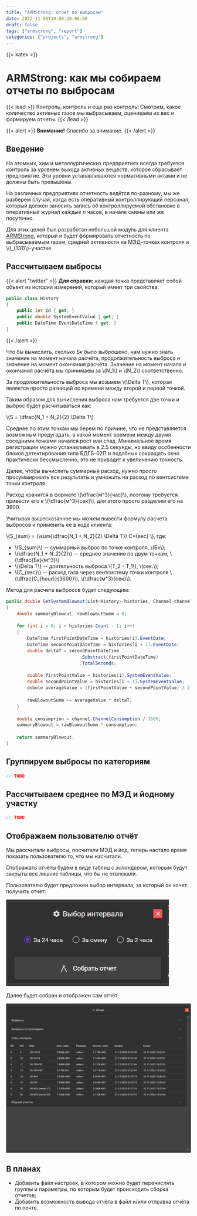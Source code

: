 ```yaml
---
title: "ARMStrong: отчет по выбросам"
date: 2022-11-06T10:00:20-08:00
draft: false
tags: ["armstrong", "report"]
categories: ["projects", "armstrong"]
---
```


{{< katex >}}

# ARMStrong: как мы собираем отчеты по выбросам

{{< lead >}}
Контроль, контроль и еще раз контроль! Смотрим, какое количество активных газов мы выбрасываем, оцениваем их вес и формируем отчеты.
{{< /lead >}}

{{< alert >}}
**Внимание!** Спасибо за внимание.
{{< /alert >}}

## Введение

На атомных, хим и металлургических предприятиях всегда требуется контроль за уровнем выхода активных веществ, которое сбрасывает предприятие. Эти уровни устанавливаются нормативными актами и не должны быть превышены.

На различных предприятиях отчетность ведётся по-разному, мы же разберем случай, когда есть оперативный контроллирующий персонал, который должен заносить запись об контроллируемой обстановке в оперативный журнал каждые _n_ часов, в начале смены или же посуточно.

Для этих целей был разработан небольшой модуль для клиента [ARMStrong](https://github.com/digital-armstrong/Armstrong.Client), который и будет формировать отчетность по выбрасываемым газам, средней активности на МЭД-точках контроля и \\(I\_{131}\\)-участке.

## Рассчитываем выбросы

{{< alert "twitter" >}}
**Для справки:** каждая точка представляет собой объект из истории измерений, который имеет три свойства:

```csharp
public class History
{
    public int Id { get; }
    public double SystemEventValue { get; }
    public DateTime EventDateTime { get; }
}
```

{{< /alert >}}

Что бы вычислить, сколько _Бк_ было выброшено, нам нужно знать значение на момент начала расчёта, продолжительность выброса и значение на момент окончания расчёта. Значение на момент начала и окончания расчёта мы принимаем за \\(N_1\\) и \\(N_2\\) соответственно.

За продолжительность выброса мы возьмем \\(\Delta T\\), которая является просто разницей по времени между второй и первой точкой.

Таким образом для вычисления выброса нам требуется две точки и выброс будет расчитываться как:

\\(S = \dfrac{N_1 + N_2}{2} \Delta T\\)

Среднее по этим точкам мы берем по причине, что не представляется возможным предугадать, в какой момент времени между двумя соседними точками начался рост или спад. Минимальное время регистрации можно устанавливать в 2.5 секунды, но ввиду особенности блоков детектирования типа БДГБ-02П и подобных сокращать окно практически бессмысленно, это не приводит к увеличению точность.

Далее, чтобы вычислить суммарный расход, нужно просто просуммировать все результаты и умножить на расход по вентсистеме точки контроля.

Расход хранится в формате \\(\dfrac{м^3}{час}\\), поэтому требуется привести его к \\(\dfrac{м^3}{сек}\\), для этого просто разделим его на 3600.

Учитывая вышесказанное мы можем вывести формулу расчета выбросов и применить её в коде клиента:

\\(S_{sum} = (\sum{\dfrac{N_1 + N_2}{2} \Delta T}) C*{sec} \\), где:

- \\(S_{sum}\\) -- суммарный выброс по точке контроля, \\(Бк\\);
- \\(\dfrac{N_1 + N_2}{2}\\) -- среднее значение по двум точкам, \\(\dfrac{Бк}{м^3}\\)
- \\(\Delta T\\) -- длительность выброса \\(T_2 - T_1\\), \\(сек.\\);
- \\(C_{sec}\\) -- расход газа через вентсистему точки контроля \\(\dfrac{C_{hour}}{3600}\\), \\(\dfrac{м^3}{сек}\\).

Метод для расчета выбросов будет следующим:

```csharp
public double GetSystemBlowout(List<History> histories, Channel channel)
{
    double summaryBlowout, rawBlowoutSumm = 0;

    for (int i = 0; i < histories.Count - 1; i++)
    {
        DateTime firstPointDateTime = histories[i].EventDate;
        DateTime secondPointDateTime = histories[i + 1].EventDate;
        double deltaT = secondPointDateTime
                            .Substract(firstPointDateTime)
                            .TotalSeconds;

        double firstPointValue = histories[i].SystemEventValue;
        double secondPointValue = histories[i + 1].SystemEventValue;
        dobule averageValue = (firstPointValue + secondPointValue) / 2;

        rawBlowoutSumm += averageValue * deltaT;
    }

    double consumprion = channel.ChannelConsumption / 3600;
    summaryBlowout = rawBlowoutSumm * consumption;

    return summaryBlowout;
}
```

## Группируем выбросы по категориям

```csharp
// TODO
```

## Рассчитываем среднее по МЭД и йодному участку

```csharp
// TODO
```

## Отображаем пользователю отчёт

Мы рассчитали выбросы, посчитали МЭД и йод, теперь настало время показать пользователю то, что мы насчитали.

Отображать отчёты будем в виде таблиц с _эспандером_, которым будут закрыты все лишние таблицы, что бы не отвлекали.

Пользователю будет предложен выбор интервала, за который он хочет получить отчет:

![Селектор даты](range_selector.png)

Далее будет собран и отображен сам отчёт:

![Отчёт](result_report.png)

## В планах

- Добавить файл настроек, в котором можно будет перечислять группы и параметры, по которым будет происходить сборка отчетов;
- Добавить возможность вывода отчёта в файл и/или отправка отчёта по почте.
